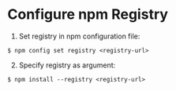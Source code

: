 # Configure npm Registry

1. Set registry in npm configuration file:

  ```console
  $ npm config set registry <registry-url>
  ```

2. Specify registry as argument:

  ```console
  $ npm install --registry <registry-url>
  ```
